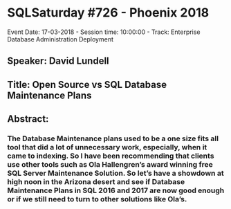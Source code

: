 # SQLSaturday #726 - Phoenix 2018
Event Date: 17-03-2018 - Session time: 10:00:00 - Track: Enterprise Database Administration  Deployment
## Speaker: David Lundell
## Title: Open Source vs SQL Database Maintenance Plans
## Abstract:
### The Database Maintenance plans used to be a one size fits all tool that did a lot of unnecessary work, especially, when it came to indexing. So I have been recommending that clients use other tools such as Ola Hallengren’s award winning free SQL Server Maintenance Solution. So let’s have a showdown at high noon in the Arizona desert and see if Database Maintenance Plans in SQL 2016 and 2017 are now good enough or if we still need to turn to other solutions like Ola’s.
